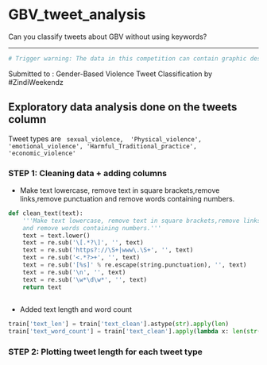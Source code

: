 # GBV_tweet_analysis
Can you classify tweets about GBV without using keywords?

---

```R
# Trigger warning: The data in this competition can contain graphic descriptions of or extensive discussion of abuse, especially sexual abuse or torture.
```

Submitted to :  Gender-Based Violence Tweet Classification by #ZindiWeekendz



## Exploratory data analysis done on the tweets column

Tweet types are ` sexual_violence,  'Physical_violence', 'emotional_violence',
       'Harmful_Traditional_practice', 'economic_violence'` 

### STEP 1: Cleaning data + adding columns
- Make text lowercase, remove text in square brackets,remove links,remove punctuation
    and remove words containing numbers.
```py
def clean_text(text):
    '''Make text lowercase, remove text in square brackets,remove links,remove punctuation
    and remove words containing numbers.'''
    text = text.lower()
    text = re.sub('\[.*?\]', '', text)
    text = re.sub('https?://\S+|www\.\S+', '', text)
    text = re.sub('<.*?>+', '', text)
    text = re.sub('[%s]' % re.escape(string.punctuation), '', text)
    text = re.sub('\n', '', text)
    text = re.sub('\w*\d\w*', '', text)
    return text
    
 ```
 
 - Added text length and word count
 ```py
train['text_len'] = train['text_clean'].astype(str).apply(len)
train['text_word_count'] = train['text_clean'].apply(lambda x: len(str(x).split()))
```

### STEP 2: Plotting tweet length for each tweet type
 

